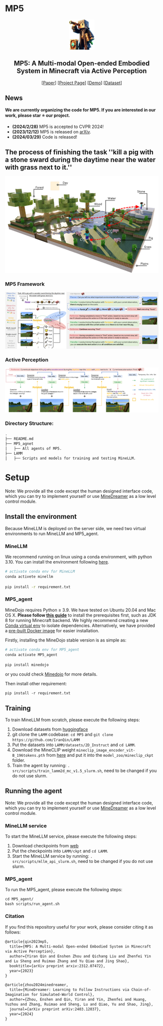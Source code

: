 # MP5
<p align="center"> <img src="Image/logo.png" height=100> </p>
<div align="center">

## MP5: A Multi-modal Open-ended Embodied System in Minecraft via Active Perception
[[Paper](https://arxiv.org/abs/2312.07472v2)]
[[Project Page](https://iranqin.github.io/MP5.github.io/)]
[[Demo](https://www.youtube.com/watch?v=AZeS3C_S_3M)]
[[Dataset](https://huggingface.co/datasets/IranQin/MP5_dataset)]
</div>

## News

**We are currently organizing the code for MP5. If you are interested in our work, please star ⭐ our project.**

- **(2024/2/28)** MP5 is accepted to CVPR 2024!
- **(2023/12/12)** MP5 is released on [arXiv](https://arxiv.org/abs/2312.07472v2).
- **(2024/03/29)** Code is released!


## The process of finishing the task ''kill a pig with a stone sward during the daytime near the water with grass next to it.''
<p align="center">
  <img src="Image/motivation.png">
</p>


### MP5 Framework
<p align="center">
  <img src="Image/pipeline.png">
</p>

### Active Perception
<p align="center">
  <img src="Image/active_perception.png">
</p>

### Directory Structure:

```
.
├── README.md
├── MP5_agnet
│   ├── All agents of MP5.
├── LAMM
│   ├── Scripts and models for training and testing MineLLM.

```


# Setup
Note: We provide all the code except the human designed interface code, which you can try to implement yourself or use [MineDreamer](https://sites.google.com/view/minedreamer/main) as a low level control module.
## Install the environment
Because MineLLM is deployed on the server side, we need two virtual environments to run MineLLM and MP5_agent.
### MineLLM
We recommend running on linux using a conda environment, with python 3.10.
You can install the environment following [here](https://openlamm.github.io/tutorial/installation#training).
```bash
# activate conda env for MineLLM
conda activete minellm

pip install -r requirement.txt
```
### MP5_agent
MineDojo requires Python ≥ 3.9. We have tested on Ubuntu 20.04 and Mac OS X. **Please follow [this guide](https://docs.minedojo.org/sections/getting_started/install.html#prerequisites)** to install the prerequisites first, such as JDK 8 for running Minecraft backend. We highly recommend creating a new [Conda virtual env](https://docs.conda.io/projects/conda/en/latest/user-guide/concepts/environments.html) to isolate dependencies. Alternatively, we have provided a [pre-built Docker image](https://docs.minedojo.org/sections/getting_started/install.html#docker-image) for easier installation.

Firstly, installing the MineDojo stable version is as simple as:

```bash
# activate conda env for MP5_agent
conda activate MP5_agent

pip install minedojo
```
or you could check [Minedojo](https://github.com/MineDojo/MineDojo/tree/main) for more details.

Then install other requirement:
```
pip install -r requirement.txt
```

## Training
 
To train MineLLM from scratch, please execute the following steps:

1. Download datasets from [huggingface](https://huggingface.co/datasets/IranQin/MP5_dataset)
2. git clone the `LAMM` codebase: `cd MP5` and `git clone https://github.com/IranQin/LAMM`
3. Put the datasets into `LAMM/datasets/2D_Instruct` and `cd LAMM`.
4. Download the MineCLIP weight `mineclip_image_encoder_vit-B_196tokens.pth` from [here](https://drive.google.com/file/d/1EGZLIefb8OsJ3mFCq9-AcSaG2GZRuech/view?usp=drive_link) and put it into the `model_zoo/mineclip_ckpt` folder.
5. Train the agent by running: `. src/scripts/train_lamm2d_mc_v1.5_slurm.sh`, need to be changed if you do not use slurm.

## Running the agent
Note: We provide all the code except the human designed interface code, which you can try to implement yourself or use [MineDreamer](https://sites.google.com/view/minedreamer/main) as a low level control module.
 
### MineLLM service
To start the MineLLM service, please execute the following steps:

1. Download checkpoints from [web](https://huggingface.co/IranQin/MineLLM/tree/main)
2. Put the checkpoints into `LAMM/ckpt` and `cd LAMM`.
3. Start the MineLLM service by running: `. src/scripts/mllm_api_slurm.sh`, need to be changed if you do not use slurm.

### MP5_agent
To run the MP5_agent, please execute the following steps:
```
cd MP5_agent/
bash scripts/run_agent.sh
```


### Citation	
If you find this repository useful for your work, please consider citing it as follows:
```
@article{qin2023mp5,
  title={MP5: A Multi-modal Open-ended Embodied System in Minecraft via Active Perception},
  author={Yiran Qin and Enshen Zhou and Qichang Liu and Zhenfei Yin and Lu Sheng and Ruimao Zhang and Yu Qiao and Jing Shao},
  booktitle={arXiv preprint arxiv:2312.07472},
  year={2023}
}
```
```
@article{zhou2024minedreamer,
  title={MineDreamer: Learning to Follow Instructions via Chain-of-Imagination for Simulated-World Control},
  author={Zhou, Enshen and Qin, Yiran and Yin, Zhenfei and Huang, Yuzhou and Zhang, Ruimao and Sheng, Lu and Qiao, Yu and Shao, Jing},
  journal={arXiv preprint arXiv:2403.12037},
  year={2024}
}
```
